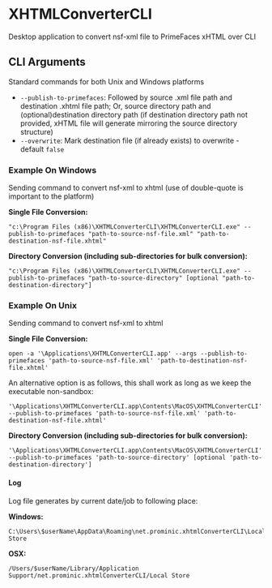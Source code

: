 # XHTMLConverterCLI
Desktop application to convert nsf-xml file to PrimeFaces xHTML over CLI

## CLI Arguments
Standard commands for both Unix and Windows platforms
- `--publish-to-primefaces`: Followed by source .xml file path and destination .xhtml file path; Or, source directory path and (optional)destination directory path (if destination directory path not provided, xHTML file will generate mirroring the source directory structure)
- `--overwrite`: Mark destination file (if already exists) to overwrite - default `false`

### Example On Windows
Sending command to convert nsf-xml to xhtml (use of double-quote is important to the platform)

**Single File Conversion:**
```
"c:\Program Files (x86)\XHTMLConverterCLI\XHTMLConverterCLI.exe" --publish-to-primefaces "path-to-source-nsf-file.xml" "path-to-destination-nsf-file.xhtml"
```

**Directory Conversion (including sub-directories for bulk conversion):**
```
"c:\Program Files (x86)\XHTMLConverterCLI\XHTMLConverterCLI.exe" --publish-to-primefaces "path-to-source-directory" [optional "path-to-destination-directory"]
```

### Example On Unix
Sending command to convert nsf-xml to xhtml

**Single File Conversion:**
```
open -a '\Applications\XHTMLConverterCLI.app' --args --publish-to-primefaces 'path-to-source-nsf-file.xml' 'path-to-destination-nsf-file.xhtml'
```
An alternative option is as follows, this shall work as long as we keep the executable non-sandbox:
```
'\Applications\XHTMLConverterCLI.app\Contents\MacOS\XHTMLConverterCLI' --publish-to-primefaces 'path-to-source-nsf-file.xml' 'path-to-destination-nsf-file.xhtml'
```

**Directory Conversion (including sub-directories for bulk conversion):**
```
'\Applications\XHTMLConverterCLI.app\Contents\MacOS\XHTMLConverterCLI' --publish-to-primefaces 'path-to-source-directory' [optional 'path-to-destination-directory']
```

#### Log
Log file generates by current date/job to following place:

**Windows:**
```
C:\Users\$userName\AppData\Roaming\net.prominic.xhtmlConverterCLI\Local Store
```
**OSX:**
```
/Users/$userName/Library/Application Support/net.prominic.xhtmlConverterCLI/Local Store
```